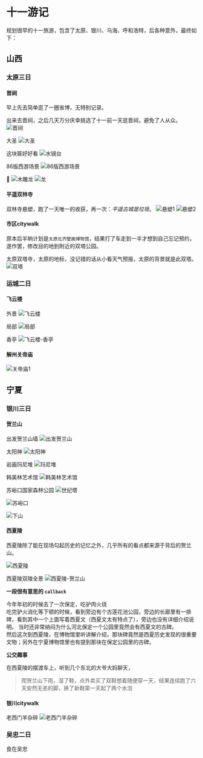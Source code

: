 # 十一游记

规划很早的十一旅游，包含了太原、银川、乌海、呼和浩特，后各种意外，最终如下：

## 山西

### 太原三日

#### 晋祠

早上先去简单逛了一圈省博，无特别记录。

出来去晋祠，之后几天万分庆幸挑选了十一前一天逛晋祠，避免了人从众。
![晋祠](travel20250929-20251010.assets/image-20251014202426687.png)

大圣
![大圣](travel20250929-20251010.assets/image-20251014202849174.png)

这块匾好好看
![水镜台](travel20250929-20251010.assets/image-20251014202936832.png)

86版西游场景
![86版西游场景](travel20250929-20251010.assets/image-20251014194917112.png)

🐉
![木雕龙](travel20250929-20251010.assets/image-20251014202749548.png)
![龙](travel20250929-20251010.assets/image-20251014195048018.png)

#### 平遥双林寺

双林寺悬塑，跑了一天唯一的收获，再一次：*平遥古城是垃圾*。
![悬塑1](travel20250929-20251010.assets/image-20251014195156643.png)
![悬塑2](travel20250929-20251010.assets/image-20251014195229465.png)

#### 市区citywalk

原本后半晌计划是`太原北齐壁画博物馆`，结果打了车走到一半才想到自己忘记预约，遂作罢，修改目的地到附近的双塔公园。

太原双塔寺，太原的地标，没记错的话从小看天气预报，太原的背景就是此双塔。
![双塔](travel20250929-20251010.assets/image-20251014195757946.png)

### 运城二日

#### 飞云楼

外景
![飞云楼](travel20250929-20251010.assets/image-20251014193717692.png)

局部
![局部](travel20250929-20251010.assets/image-20251014203032137.png)

香亭
![飞云楼-香亭](travel20250929-20251010.assets/image-20251014193400591.png)

#### 解州关帝庙

![关帝庙1](travel20250929-20251010.assets/image-20251014193228851.png)

## 宁夏

### 银川三日

#### 贺兰山

出发贺兰山墙
![出发贺兰山](travel20250929-20251010.assets/image-20251014202605972.png)

太阳神
![太阳神](travel20250929-20251010.assets/image-20251014202659127.png)

岩画玛尼堆
![玛尼堆](travel20250929-20251010.assets/image-20251014194204529.png)

韩美林艺术馆
![韩美林艺术馆](travel20250929-20251010.assets/image-20251014194421100.png)

苏峪口国家森林公园
![世纪塔](travel20250929-20251010.assets/image-20251014194528616.png)

![苏峪口](travel20250929-20251010.assets/image-20251014194752514.png)

![下山](travel20250929-20251010.assets/image-20251014202525743.png)

#### 西夏陵

西夏陵除了能在现场勾起历史的记忆之外，几乎所有的看点都来源于背后的贺兰山。

![西夏陵](travel20250929-20251010.assets/image-20251014192221681.png)

西夏陵双陵全景
![西夏陵-贺兰山](travel20250929-20251010.assets/image-20251014193900336.png)

**一段很有意思的 `callback`**  

今年年初的时候去了一次保定，吃驴肉火烧  
吃完驴火消化等下顿的时候，看到旁边有个古莲花池公园，旁边的长廊里有一排碑，看到其中一个上面写着西夏文（西夏文太有特点了），旁边也没有详细介绍说明。
当时还非常纳闷为什么河北保定一个公园里竟然会有西夏文的古碑。  
然后这次到西夏陵，在博物馆里听讲解介绍，那块碑竟然是西夏历史发现的很重要文物；另外在宁夏博物馆里也有提到那块在保定公园里的古碑。

**公交趣事**  

在西夏陵的摆渡车上，听到几个东北的大爷大妈聊天，

> 爬贺兰山下雨，湿了鞋，点外卖买了双鞋想着随便穿一天，结果连续跑了六天安然无恙的脚，换了新鞋第一天起了两个水泡

#### 银川citywalk

老西门羊杂碎
![老西门羊杂碎](travel20250929-20251010.assets/image-20251014202313722.png)

### 吴忠二日

食在吴忠
